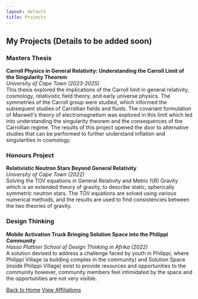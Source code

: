 ```yaml
---
layout: default
title: Projects
---
```

## My Projects (Details to be added soon)

### Masters Thesis
**Carroll Physics in General Relativity: Understanding the Carroll Limit of the Singularity Theorem**  
*University of Cape Town (2023-2025)*  
This thesis explored the implications of the Carroll limit in general relativity, cosmology, relativistic field theory, and early universe physics. The symmetries of the Carroll group were studied, which informed the subsequent studies of Carrollian fields and fluids. The covariant formulation of Maxwell's theory of electromagnetism was explored in this limit which led into understanding the singularity theorem and the consequences of the Carrollian regime. The results of this project opened the door to alternative studies that can be performed to further understand inflation and singularities in cosmology.

### Honours Project
**Relativistic Neutron Stars Beyond General Relativity**  
*University of Cape Town (2022)*  
Solving the TOV equations in General Relativity and Metric f(R) Gravity which is an extended theory of gravity, to describe static, spherically symmetric neutron stars. The TOV equations are solved using various numerical methods, and the results are used to find consistencies between the two theories of gravity.

### Design Thinking
**Mobile Activation Truck Bringing Solution Space into the Philippi Community**  
*Hasso Plattner School of Design Thinking in Afrika (2022)*  
A solution devised to address a challenge faced by youth in Philippi, where Philippi Village (a building complex in the community) and Solution Space (inside Philippi Village) exist to provide resources and opportunities to the community however, community members feel intimidated by the space and the opportunities are not very visible.


<div class="button-container">
  <a href="{{ '/' | relative_url }}" class="about-me-button">Back to Home</a>
  <a href="{{ '/affiliations' | relative_url }}" class="about-me-button">View Affiliations</a>
</div>